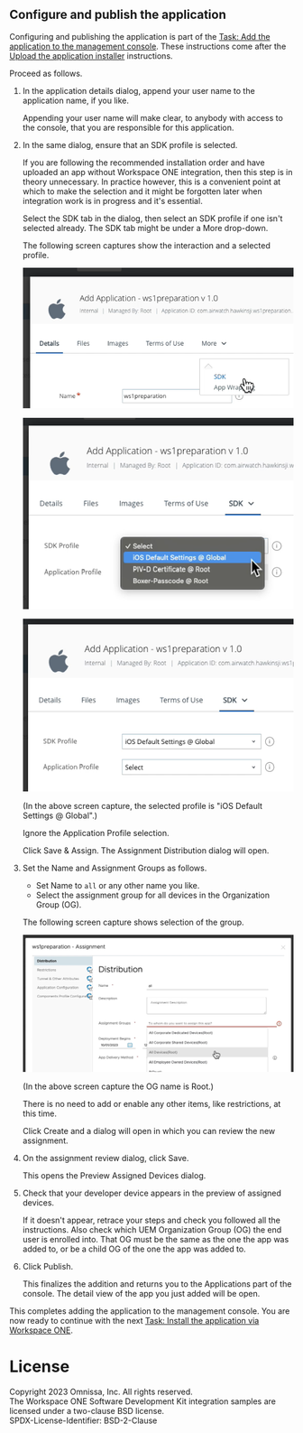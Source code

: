 ## Configure and publish the application
Configuring and publishing the application is part of the 
[Task: Add the application to the management console](../readme.md).
These instructions come after
the [Upload the application installer](../01Upload-the-application-installer/readme.md)
instructions.

Proceed as follows.

1.  In the application details dialog, append your user name to the application
    name, if you like.

    Appending your user name will make clear, to anybody with access to the
    console, that you are responsible for this application.

2.  In the same dialog, ensure that an SDK profile is selected.

    If you are following the recommended installation order and have uploaded an
    app without Workspace ONE integration, then this step is in theory
    unnecessary. In practice however, this is a convenient point at which to
    make the selection and it might be forgotten later when integration work is
    in progress and it's essential.

    Select the SDK tab in the dialog, then select an SDK profile if one isn't
    selected already. The SDK tab might be under a More drop-down.
    
    The following screen captures show the interaction and a selected profile.

    ![**Screen capture:** Select SDK tab](Screen_UEM-Select-SDK-tab.png)

    ![**Screen capture:** Selecting an SDK Profile](Screen_UEM-Selecting-SDK-Profile.png)

    ![**Screen capture:** SDK Profile selected](Screen_UEM-SDK-Profile-Selected.png)

    (In the above screen capture, the selected profile is "iOS Default
    Settings @ Global".)

    Ignore the Application Profile selection.

    Click Save & Assign. The Assignment Distribution dialog will open.

3.  Set the Name and Assignment Groups as follows.

    -   Set Name to `all` or any other name you like.
    -   Select the assignment group for all devices in the Organization Group
        (OG).

    The following screen capture shows selection of the group.

    ![**Screen capture:** Selecting assignment to all devices](Screen_UEM-Selecting-Assignment-All.png)

    (In the above screen capture the OG name is Root.)
    
    There is no need to add or enable any other items, like restrictions, at
    this time.

    Click Create and a dialog will open in which you can review the new
    assignment.

4.  On the assignment review dialog, click Save.

    This opens the Preview Assigned Devices dialog.

5.  Check that your developer device appears in the preview of assigned devices.

    If it doesn't appear, retrace your steps and check you followed all the
    instructions. Also check which UEM Organization Group (OG) the end user is
    enrolled into. That OG must be the same as the one the app was added to, or
    be a child OG of the one the app was added to.

6.  Click Publish.

    This finalizes the addition and returns you to the Applications part of the
    console. The detail view of the app you just added will be open.

This completes adding the application to the management console. You are now
ready to continue with the next
[Task: Install the application via Workspace ONE](../../06Task_Install-the-application-via-Workspace-ONE/readme.md).

# License
Copyright 2023 Omnissa, Inc. All rights reserved.  
The Workspace ONE Software Development Kit integration samples are licensed
under a two-clause BSD license.  
SPDX-License-Identifier: BSD-2-Clause